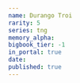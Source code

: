 ```yaml
---
name: Durango Troi
rarity: 5
series: tng
memory_alpha:
bigbook_tier: -1
in_portal: true
date:
published: true
---
```



